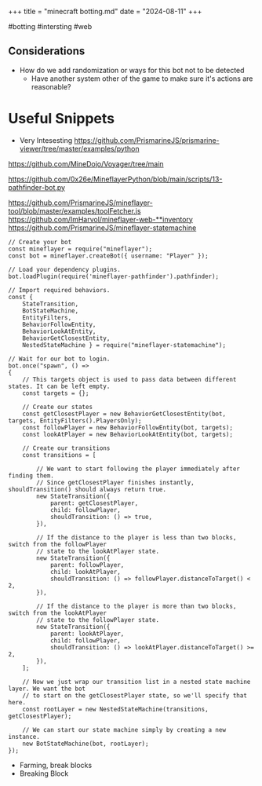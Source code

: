 +++
title = "minecraft botting.md"
date = "2024-08-11"
+++

#botting #intersting #web 

## Considerations
 - How do we add randomization or ways for this bot not to be detected
	 - Have another system other of the game to make sure it's actions are reasonable?

# Useful Snippets
- Very Intesesting
https://github.com/PrismarineJS/prismarine-viewer/tree/master/examples/python

https://github.com/MineDojo/Voyager/tree/main

https://github.com/0x26e/MineflayerPython/blob/main/scripts/13-pathfinder-bot.py

https://github.com/PrismarineJS/mineflayer-tool/blob/master/examples/toolFetcher.js
https://github.com/ImHarvol/mineflayer-web-**inventory
https://github.com/PrismarineJS/mineflayer-statemachine
```
// Create your bot
const mineflayer = require("mineflayer");
const bot = mineflayer.createBot({ username: "Player" });

// Load your dependency plugins.
bot.loadPlugin(require('mineflayer-pathfinder').pathfinder);

// Import required behaviors.
const {
    StateTransition,
    BotStateMachine,
    EntityFilters,
    BehaviorFollowEntity,
    BehaviorLookAtEntity,
    BehaviorGetClosestEntity,
    NestedStateMachine } = require("mineflayer-statemachine");
    
// Wait for our bot to login.
bot.once("spawn", () =>
{
    // This targets object is used to pass data between different states. It can be left empty.
    const targets = {};

    // Create our states
    const getClosestPlayer = new BehaviorGetClosestEntity(bot, targets, EntityFilters().PlayersOnly);
    const followPlayer = new BehaviorFollowEntity(bot, targets);
    const lookAtPlayer = new BehaviorLookAtEntity(bot, targets);

    // Create our transitions
    const transitions = [

        // We want to start following the player immediately after finding them.
        // Since getClosestPlayer finishes instantly, shouldTransition() should always return true.
        new StateTransition({
            parent: getClosestPlayer,
            child: followPlayer,
            shouldTransition: () => true,
        }),

        // If the distance to the player is less than two blocks, switch from the followPlayer
        // state to the lookAtPlayer state.
        new StateTransition({
            parent: followPlayer,
            child: lookAtPlayer,
            shouldTransition: () => followPlayer.distanceToTarget() < 2,
        }),

        // If the distance to the player is more than two blocks, switch from the lookAtPlayer
        // state to the followPlayer state.
        new StateTransition({
            parent: lookAtPlayer,
            child: followPlayer,
            shouldTransition: () => lookAtPlayer.distanceToTarget() >= 2,
        }),
    ];

    // Now we just wrap our transition list in a nested state machine layer. We want the bot
    // to start on the getClosestPlayer state, so we'll specify that here.
    const rootLayer = new NestedStateMachine(transitions, getClosestPlayer);
    
    // We can start our state machine simply by creating a new instance.
    new BotStateMachine(bot, rootLayer);
});
```



- Farming, break blocks
- Breaking Block